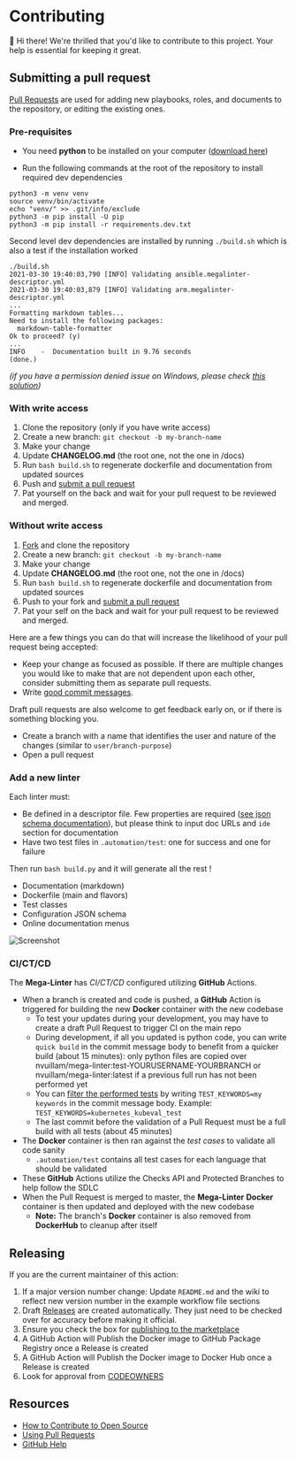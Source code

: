 # Contributing

:wave: Hi there!
We're thrilled that you'd like to contribute to this project. Your help is essential for keeping it great.

## Submitting a pull request

[Pull Requests][pulls] are used for adding new playbooks, roles, and documents to the repository, or editing the existing ones.

### Pre-requisites

- You need **python** to be installed on your computer ([download here](https://www.python.org/downloads/))

- Run the following commands at the root of the repository to install required dev dependencies

```shell
python3 -m venv venv
source venv/bin/activate
echo "venv/" >> .git/info/exclude
python3 -m pip install -U pip
python3 -m pip install -r requirements.dev.txt
```
Second level dev dependencies are installed by running `./build.sh` which is also a test if the installation worked
```shell
./build.sh
2021-03-30 19:40:03,790 [INFO] Validating ansible.megalinter-descriptor.yml
2021-03-30 19:40:03,879 [INFO] Validating arm.megalinter-descriptor.yml
...
Formatting markdown tables...
Need to install the following packages:
  markdown-table-formatter
Ok to proceed? (y)
...
INFO    -  Documentation built in 9.76 seconds
(done.)
```

_(if you have a permission denied issue on Windows, please check [this solution](https://stackoverflow.com/a/57168165/7113625))_

### With write access

1. Clone the repository (only if you have write access)
2. Create a new branch: `git checkout -b my-branch-name`
3. Make your change
4. Update **CHANGELOG.md** (the root one, not the one in /docs)
5. Run `bash build.sh` to regenerate dockerfile and documentation from updated sources
6. Push and [submit a pull request][pr]
7. Pat yourself on the back and wait for your pull request to be reviewed and merged.

### Without write access

1. [Fork][fork] and clone the repository
2. Create a new branch: `git checkout -b my-branch-name`
3. Make your change
4. Update **CHANGELOG.md** (the root one, not the one in /docs)
5. Run `bash build.sh` to regenerate dockerfile and documentation from updated sources
6. Push to your fork and [submit a pull request][pr]
7. Pat your self on the back and wait for your pull request to be reviewed and merged.

Here are a few things you can do that will increase the likelihood of your pull request being accepted:

- Keep your change as focused as possible. If there are multiple changes you would like to make that are not dependent upon each other, consider submitting them as separate pull requests.
- Write [good commit messages](http://tbaggery.com/2008/04/19/a-note-about-git-commit-messages.html).

Draft pull requests are also welcome to get feedback early on, or if there is something blocking you.

- Create a branch with a name that identifies the user and nature of the changes (similar to `user/branch-purpose`)
- Open a pull request

### Add a new linter

Each linter must:

- Be defined in a descriptor file. Few properties are required ([see json schema documentation](https://nvuillam.github.io/mega-linter/json-schemas/descriptor.html)), but please think to input doc URLs and `ide` section for documentation
- Have two test files in `.automation/test`: one for success and one for failure

Then run `bash build.py` and it will generate all the rest !

- Documentation (markdown)
- Dockerfile (main and flavors)
- Test classes
- Configuration JSON schema
- Online documentation menus
  
![Screenshot](https://github.com/nvuillam/mega-linter/blob/master/docs/assets/images/ContributingAddLinter_1.jpg?raw=true>)
  

### CI/CT/CD

The **Mega-Linter** has _CI/CT/CD_ configured utilizing **GitHub** Actions.

- When a branch is created and code is pushed, a **GitHub** Action is triggered for building the new **Docker** container with the new codebase
  - To test your updates during your development, you may have to create a draft Pull Request to trigger CI on the main repo
  - During development, if all you updated is python code, you can write `quick build` in the commit message body to benefit from a quicker build (about 15 minutes): only python files are copied over nvuillam/mega-linter:test-YOURUSERNAME-YOURBRANCH or nvuillam/mega-linter:latest if a previous full run has not been performed yet
  - You can [filter the performed tests](https://docs.pytest.org/en/stable/usage.html#specifying-tests-selecting-tests) by writing `TEST_KEYWORDS=my keywords` in the commit message body. Example: `TEST_KEYWORDS=kubernetes_kubeval_test`
  - The last commit before the validation of a Pull Request must be a full build with all tests (about 45 minutes)
- The **Docker** container is then ran against the _test cases_ to validate all code sanity
  - `.automation/test` contains all test cases for each language that should be validated
- These **GitHub** Actions utilize the Checks API and Protected Branches to help follow the SDLC
- When the Pull Request is merged to master, the **Mega-Linter** **Docker** container is then updated and deployed with the new codebase
  - **Note:** The branch's **Docker** container is also removed from **DockerHub** to cleanup after itself

## Releasing

If you are the current maintainer of this action:

1. If a major version number change: Update `README.md` and the wiki to reflect new version number in the example workflow file sections
2. Draft [Releases](https://help.github.com/en/github/administering-a-repository/managing-releases-in-a-repository) are created automatically. They just need to be checked over for accuracy before making it official.
3. Ensure you check the box for [publishing to the marketplace](https://help.github.com/en/actions/creating-actions/publishing-actions-in-github-marketplace#publishing-an-action)
4. A GitHub Action will Publish the Docker image to GitHub Package Registry once a Release is created
5. A GitHub Action will Publish the Docker image to Docker Hub once a Release is created
6. Look for approval from [CODEOWNERS](https://help.github.com/en/github/creating-cloning-and-archiving-repositories/about-code-owners)

## Resources

- [How to Contribute to Open Source](https://opensource.guide/how-to-contribute/)
- [Using Pull Requests](https://help.github.com/articles/about-pull-requests/)
- [GitHub Help](https://help.github.com)

[pulls]: https://github.com/nvuillam/mega-linter/pulls
[pr]: https://github.com/nvuillam/mega-linter/compare
[fork]: https://github.com/nvuillam/mega-linter/fork
